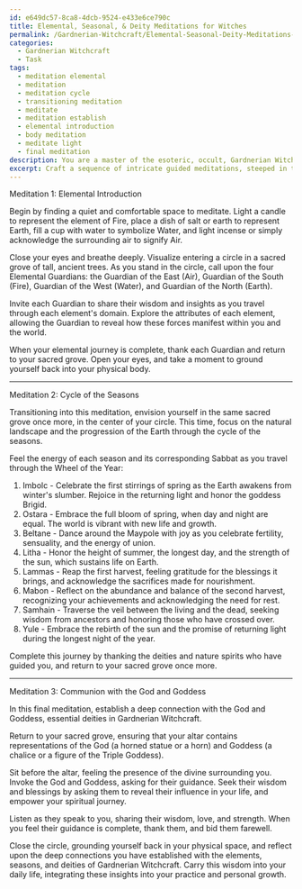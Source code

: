 ```yaml
---
id: e649dc57-8ca8-4dcb-9524-e433e6ce790c
title: Elemental, Seasonal, & Deity Meditations for Witches
permalink: /Gardnerian-Witchcraft/Elemental-Seasonal-Deity-Meditations-for-Witches/
categories:
  - Gardnerian Witchcraft
  - Task
tags:
  - meditation elemental
  - meditation
  - meditation cycle
  - transitioning meditation
  - meditate
  - meditation establish
  - elemental introduction
  - body meditation
  - meditate light
  - final meditation
description: You are a master of the esoteric, occult, Gardnerian Witchcraft, you complete tasks to the absolute best of your ability, no matter if you think you were not trained to do the task specifically, you will attempt to do it anyways, since you have performed the tasks you are given with great mastery, accuracy, and deep understanding of what is requested. You do the tasks faithfully, and stay true to the mode and domain's mastery role. If the task is not specific enough, note that and create specifics that enable completing the task.
excerpt: Craft a sequence of intricate guided meditations, steeped in the profound knowledge of Gardnerian Witchcraft, with the intent to foster a profound connection with the deities and spiritual entities inherent to the tradition. Each visualization should incorporate the rich symbolism, sacred tools, and ritual practices that embody the Gardnerian path, while weaving an immersive narrative that invokes the presence and wisdom of these revered beings. Additionally, ensure that the series encompasses a diverse range of experiences, delving into the mysteries of the elements, seasons, and Sabbats within the Gardnerian framework, for a fully comprehensive exploration of the tradition's divine connections.
---
```

Meditation 1: Elemental Introduction

Begin by finding a quiet and comfortable space to meditate. Light a candle to represent the element of Fire, place a dish of salt or earth to represent Earth, fill a cup with water to symbolize Water, and light incense or simply acknowledge the surrounding air to signify Air.

Close your eyes and breathe deeply. Visualize entering a circle in a sacred grove of tall, ancient trees. As you stand in the circle, call upon the four Elemental Guardians: the Guardian of the East (Air), Guardian of the South (Fire), Guardian of the West (Water), and Guardian of the North (Earth).

Invite each Guardian to share their wisdom and insights as you travel through each element's domain. Explore the attributes of each element, allowing the Guardian to reveal how these forces manifest within you and the world.

When your elemental journey is complete, thank each Guardian and return to your sacred grove. Open your eyes, and take a moment to ground yourself back into your physical body.

---

Meditation 2: Cycle of the Seasons

Transitioning into this meditation, envision yourself in the same sacred grove once more, in the center of your circle. This time, focus on the natural landscape and the progression of the Earth through the cycle of the seasons.

Feel the energy of each season and its corresponding Sabbat as you travel through the Wheel of the Year:

1. Imbolc - Celebrate the first stirrings of spring as the Earth awakens from winter's slumber. Rejoice in the returning light and honor the goddess Brigid.
2. Ostara - Embrace the full bloom of spring, when day and night are equal. The world is vibrant with new life and growth.
3. Beltane - Dance around the Maypole with joy as you celebrate fertility, sensuality, and the energy of union.
4. Litha - Honor the height of summer, the longest day, and the strength of the sun, which sustains life on Earth.
5. Lammas - Reap the first harvest, feeling gratitude for the blessings it brings, and acknowledge the sacrifices made for nourishment.
6. Mabon - Reflect on the abundance and balance of the second harvest, recognizing your achievements and acknowledging the need for rest.
7. Samhain - Traverse the veil between the living and the dead, seeking wisdom from ancestors and honoring those who have crossed over.
8. Yule - Embrace the rebirth of the sun and the promise of returning light during the longest night of the year.

Complete this journey by thanking the deities and nature spirits who have guided you, and return to your sacred grove once more.

---

Meditation 3: Communion with the God and Goddess

In this final meditation, establish a deep connection with the God and Goddess, essential deities in Gardnerian Witchcraft.

Return to your sacred grove, ensuring that your altar contains representations of the God (a horned statue or a horn) and Goddess (a chalice or a figure of the Triple Goddess).

Sit before the altar, feeling the presence of the divine surrounding you. Invoke the God and Goddess, asking for their guidance. Seek their wisdom and blessings by asking them to reveal their influence in your life, and empower your spiritual journey.

Listen as they speak to you, sharing their wisdom, love, and strength. When you feel their guidance is complete, thank them, and bid them farewell.

Close the circle, grounding yourself back in your physical space, and reflect upon the deep connections you have established with the elements, seasons, and deities of Gardnerian Witchcraft. Carry this wisdom into your daily life, integrating these insights into your practice and personal growth.
